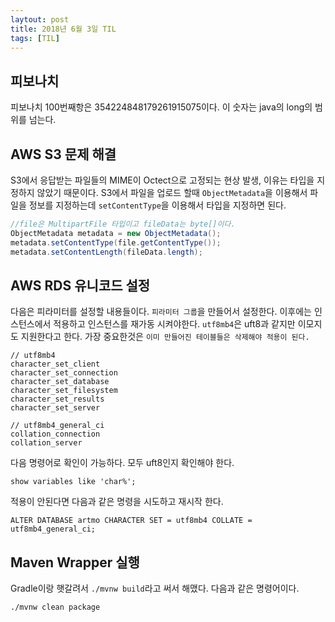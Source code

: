 ```yaml
---
laytout: post
title: 2018년 6월 3일 TIL
tags: [TIL]
---
```


## 피보나치
피보나치 100번째항은 354224848179261915075이다. 이 숫자는 java의 long의 범위를 넘는다. 

## AWS S3 문제 해결
S3에서 응답받는 파일들의 MIME이 Octect으로 고정되는 현상 발생, 이유는 타입을 지정하지 않았기 때문이다.
S3에서 파일을 업로드 할때 `ObjectMetadata`을 이용해서 파일을 정보를 지정하는데 `setContentType`을 이용해서 타입을 지정하면 된다. 

```java
//file은 MultipartFile 타입이고 fileData는 byte[]이다.
ObjectMetadata metadata = new ObjectMetadata();
metadata.setContentType(file.getContentType());
metadata.setContentLength(fileData.length);
```

## AWS RDS 유니코드 설정
다음은 피라미터를 설정할 내용들이다. `피라미터 그룹`을 만들어서 설정한다. 이후에는 인스턴스에서 적용하고 인스턴스를 재가동 시켜야한다. `utf8mb4`은 uft8과 같지만 이모지도 지원한다고 한다. 가장 중요한것은 `이미 만들어진 테이블들은 삭제해야 적용이 된다.`
```
// utf8mb4
character_set_client
character_set_connection
character_set_database 
character_set_filesystem 
character_set_results 
character_set_server

// utf8mb4_general_ci
collation_connection
collation_server
```

다음 명령어로 확인이 가능하다. 모두 uft8인지 확인해야 한다.
```
show variables like 'char%';
```

적용이 안된다면 다음과 같은 명령을 시도하고 재시작 한다.
```
ALTER DATABASE artmo CHARACTER SET = utf8mb4 COLLATE = utf8mb4_general_ci;
```

## Maven Wrapper 실행
Gradle이랑 햇갈려서 `./mvnw build`라고 써서 해맸다. 다음과 같은 명령어이다.
``` 
./mvnw clean package
```